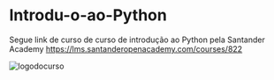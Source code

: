 # Introdu-o-ao-Python
Segue link de curso de curso de introdução ao Python pela Santander Academy 
https://lms.santanderopenacademy.com/courses/822

![logodocurso](https://blog.geekhunter.com.br/wp-content/uploads/2022/02/linguagem-python-1024x579-1.jpg)

